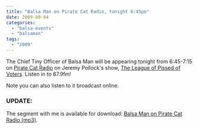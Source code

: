 ```yaml
---
title: "Balsa Man on Pirate Cat Radio, tonight 6:45pm"
date: 2009-09-04
categories: 
  - "balsa-events"
  - "balsaman"
tags: 
  - "2009"
---
```


The Chief Tiny Officer of Balsa Man will be appearing tonight from 6:45-7:15 on [Pirate Cat Radio](https://www.piratecatradio.com) on Jeremy Pollock's show, [The League of Pissed of Voters](https://www.piratecatradio.com/playlist.php?dj=kings). Listen in to 87.9fm!

Note you can also listen to it broadcast online.

### UPDATE:

The segment with me is available for download: [Balsa Man on Pirate Cat Radio (mp3)](https://balsaman.org/wp-content/uploads/2009/09/Balsa-Man-PirateCatRadio.mp3).
